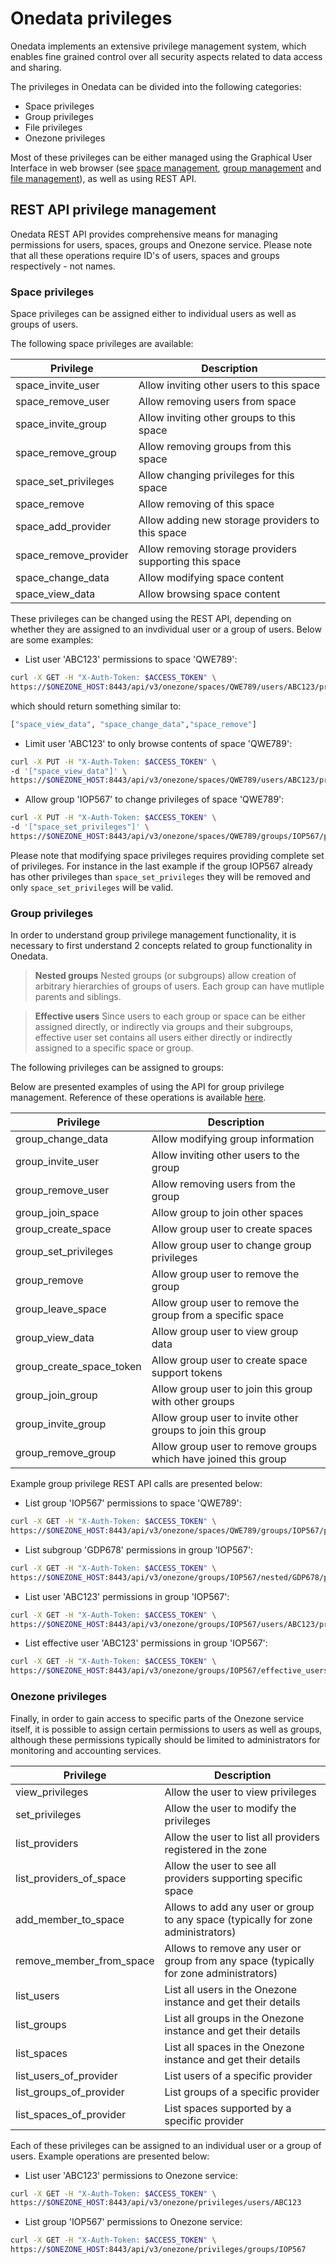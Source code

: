 # Onedata privileges

<!-- toc -->

Onedata implements an extensive privilege management system, which enables fine grained control over all security aspects related to data access and sharing.

The privileges in Onedata can be divided into the following categories:
- Space privileges
- Group privileges
- File privileges
- Onezone privileges

Most of these privileges can be either managed using the Graphical User Interface in web browser (see [space management](./space_management.md), [group management](group_management.md) and [file management](file_management.md)), as well as using REST API.


## REST API privilege management
Onedata REST API provides comprehensive means for managing permissions for users, spaces, groups and Onezone service. Please note that all these operations require ID's of users, spaces and groups respectively - not names.

### Space privileges

Space privileges can be assigned either to individual users as well as groups of users.

The following space privileges are available:

| Privilege    | Description     |
|--------------|-----------------|
| space_invite_user     | Allow inviting other users to this space |
| space_remove_user     | Allow removing users from space |
| space_invite_group    | Allow inviting other groups to this space |
| space_remove_group    | Allow removing groups from this space |
| space_set_privileges  | Allow changing privileges for this space |
| space_remove          | Allow removing of this space |
| space_add_provider    | Allow adding new storage providers to this space |
| space_remove_provider | Allow removing storage providers supporting this space |
| space_change_data     | Allow modifying space content |
| space_view_data       | Allow browsing space content |

These privileges can be changed using the REST API, depending on whether they are assigned to an invdividual user or a group of users. Below are some examples:
* List user 'ABC123' permissions to space 'QWE789':
```bash
curl -X GET -H "X-Auth-Token: $ACCESS_TOKEN" \
https://$ONEZONE_HOST:8443/api/v3/onezone/spaces/QWE789/users/ABC123/privileges
```
which should return something similar to:
```bash
["space_view_data", "space_change_data","space_remove"]
```
* Limit user 'ABC123' to only browse contents of space 'QWE789':
```bash
curl -X PUT -H "X-Auth-Token: $ACCESS_TOKEN" \
-d '["space_view_data"]' \
https://$ONEZONE_HOST:8443/api/v3/onezone/spaces/QWE789/users/ABC123/privileges
```
* Allow group 'IOP567' to change privileges of space 'QWE789':
```bash
curl -X PUT -H "X-Auth-Token: $ACCESS_TOKEN" \
-d '["space_set_privileges"]' \
https://$ONEZONE_HOST:8443/api/v3/onezone/spaces/QWE789/groups/IOP567/privileges
```

Please note that modifying space privileges requires providing complete set of privileges. For instance in the last example if the group IOP567 already has other privileges than `space_set_privileges` they will be removed and only `space_set_privileges` will be valid.

### Group privileges
In order to understand group privilege management functionality, it is necessary to first understand 2 concepts related to group functionality in Onedata.

> **Nested groups**
> Nested groups (or subgroups) allow creation of arbitrary hierarchies of groups of users. Each group can have mutliple parents and siblings.

> **Effective users**
>Since users to each group or space can be either assigned directly, or indirectly via groups and their subgroups, effective user set contains all users either directly or indirectly assigned to a specific space or group.

The following privileges can be assigned to groups:

Below are presented examples of using the API for group privilege management. Reference of these operations is available [here]().

| Privilege    | Description     |
|--------------|-----------------|
| group_change_data | Allow modifying group information |
| group_invite_user | Allow inviting other users to the group |
| group_remove_user | Allow removing users from the group |
| group_join_space | Allow group to join other spaces |
| group_create_space | Allow group user to create spaces |
| group_set_privileges | Allow group user to change group privileges |
| group_remove | Allow group user to remove the group |
| group_leave_space | Allow group user to remove the group from a specific space |
| group_view_data | Allow group user to view group data |
| group_create_space_token | Allow group user to create space support tokens |
| group_join_group | Allow group user to join this group with other groups |
| group_invite_group | Allow group user to invite other groups to join this group |
| group_remove_group | Allow group user to remove groups which have joined this group |

Example group privilege REST API calls are presented below:
* List group 'IOP567' permissions to space 'QWE789':
```bash
curl -X GET -H "X-Auth-Token: $ACCESS_TOKEN" \
https://$ONEZONE_HOST:8443/api/v3/onezone/spaces/QWE789/groups/IOP567/privileges
```

* List subgroup 'GDP678' permissions in group 'IOP567':
```bash
curl -X GET -H "X-Auth-Token: $ACCESS_TOKEN" \
https://$ONEZONE_HOST:8443/api/v3/onezone/groups/IOP567/nested/GDP678/privileges
```

* List user 'ABC123' permissions in group 'IOP567':
```bash
curl -X GET -H "X-Auth-Token: $ACCESS_TOKEN" \
https://$ONEZONE_HOST:8443/api/v3/onezone/groups/IOP567/users/ABC123/privileges
```

* List effective user 'ABC123' permissions in group 'IOP567':
```bash
curl -X GET -H "X-Auth-Token: $ACCESS_TOKEN" \
https://$ONEZONE_HOST:8443/api/v3/onezone/groups/IOP567/effective_users/ABC123/privileges
```


### Onezone privileges

Finally, in order to gain access to specific parts of the Onezone service itself, it is possible to assign certain permissions to users as well as groups, although these permissions typically should be limited to administrators for monitoring and accounting services.

| Privilege    | Description     |
|--------------|-----------------|
| view_privileges | Allow the user to view privileges |
| set_privileges | Allow the user to modify the privileges |
| list_providers | Allow the user to list all providers registered in the zone |
| list_providers_of_space | Allow the user to see all providers supporting specific space|
| add_member_to_space | Allows to add any user or group to any space (typically for zone administrators) |
| remove_member_from_space | Allows to remove any user or group from any space (typically for zone administrators) |
| list_users | List all users in the Onezone instance and get their details |
| list_groups | List all groups in the Onezone instance and get their details |
| list_spaces | List all spaces in the Onezone instance and get their details |
| list_users_of_provider | List users of a specific provider |
| list_groups_of_provider | List groups of a specific provider |
| list_spaces_of_provider | List spaces supported by a specific provider |

Each of these privileges can be assigned to an individual user or a group of users. Example operations are presented below:

* List user 'ABC123' permissions to Onezone service:
```bash
curl -X GET -H "X-Auth-Token: $ACCESS_TOKEN" \
https://$ONEZONE_HOST:8443/api/v3/onezone/privileges/users/ABC123
```

* List group 'IOP567' permissions to Onezone service:
```bash
curl -X GET -H "X-Auth-Token: $ACCESS_TOKEN" \
https://$ONEZONE_HOST:8443/api/v3/onezone/privileges/groups/IOP567
```
